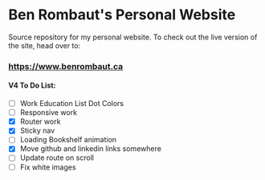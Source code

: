# Ben Rombaut's Personal Website

Source repository for my personal website. To check out the live version of the site, head over to:

### https://www.benrombaut.ca

#### V4 To Do List:

- [ ] Work Education List Dot Colors
- [ ] Responsive work
- [x] Router work
- [x] Sticky nav
- [ ] Loading Bookshelf animation
- [x] Move github and linkedin links somewhere
- [ ] Update route on scroll
- [ ] Fix white images
